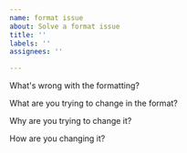 ```yaml
---
name: format issue
about: Solve a format issue
title: ''
labels: ''
assignees: ''

---
```


What's wrong with the formatting?

What are you trying to change in the format?

Why are you trying to change it?

How are you changing it?

